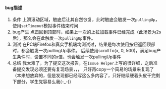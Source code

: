 #### bug描述
1. 条件
上滑滚动区域，触底后让其自然恢复，此时触底会触发一次`pullingUp`，使用`setTimeout`模拟事件结束时间
2. bug产生
点击回到顶部时，如果上一次的上拉加载事件已经完成（此场景为2s后），那么会在此触发一次`pullingUp`事件。
3. 测试
在PC端Firefox和真实手机端均测试过，结果是每次使用按钮返回顶部时，都会触发一次pullingUp事件。
后续使用scrollTo(x, 0, 500)，满足bug产生条件时，设置不同的x值，也会触发一次pullingUp事件
4. 总结
我太难了，为了提交这次报告，在`Issue Helper`上写的很详细，之后准备提交发现必须还要有复现场景，，，
只好再copy一个简易的场景来复现了（本来想放弃的，但是发现都已经写这么多内容了，只好继续硬着头皮干完剩下部分，学生党容易么我(-_-)）

